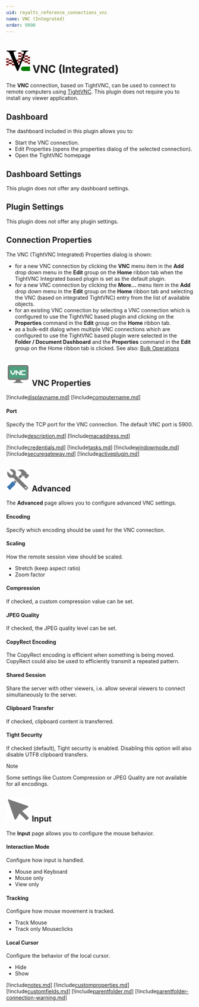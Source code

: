 ```yaml
---
uid: royalts_reference_connections_vnc
name: VNC (Integrated)
order: 9990
---
```


# ![](/r2022/images/RoyalTS/Plugins/Connections/VncTightIntegrated/SVG_PluginIcon_32.svg#img_header) VNC (Integrated)
The **VNC** connection, based on TightVNC, can be used to connect to remote computers using [TightVNC](http://www.tightvnc.com/). This plugin does not require you to install any viewer application.

## Dashboard
The dashboard included in this plugin allows you to:

- Start the VNC connection.
- Edit Properties (opens the properties dialog of the selected connection).
- Open the TightVNC homepage

## Dashboard Settings
This plugin does not offer any dashboard settings.

## Plugin Settings
This plugin does not offer any plugin settings.

## Connection Properties
The VNC (TightVNC Integrated) Properties dialog is shown:

- for a new VNC connection by clicking the **VNC** menu item in the **Add** drop down menu in the **Edit** group on the **Home** ribbon tab when the TightVNC Integrated based plugin is set as the default plugin.
- for a new VNC connection by clicking the **More...** menu item in the **Add** drop down menu in the **Edit** group on the **Home** ribbon tab and selecting the VNC (based on integrated TightVNC) entry from the list of available objects.
- for an existing VNC connection by selecting a VNC connection which is configured to use the TightVNC based plugin and clicking on the **Properties** command in the **Edit** group on the **Home** ribbon tab.
- as a bulk-edit dialog when multiple VNC connections which are configured to use the TightVNC based plugin were selected in the **Folder / Document Dashboard** and the **Properties** command in the **Edit** group on the Home ribbon tab is clicked. See also: [Bulk Operations](xref:royalts_tutorials_bulk)

## ![](/r2022/images/RoyalTS/Plugins/Connections/VncTightIntegrated/SVG_PluginIconConnection_32.svg#img_header) VNC Properties
[!include[displayname.md](~/royalts/_shared/displayname.md)]
[!include[computername.md](~/royalts/_shared/computername.md)]

#### Port
Specify the TCP port for the VNC connection. The default VNC port is 5900.

[!include[description.md](~/royalts/_shared/description.md)]
[!include[macaddress.md](~/royalts/_shared/macaddress.md)]

[!include[credentials.md](~/royalts/_shared/credentials.md)]
[!include[tasks.md](~/royalts/_shared/tasks.md)]
[!include[windowmode.md](~/royalts/_shared/windowmode.md)]
[!include[securegateway.md](~/royalts/_shared/securegateway.md)]
[!include[activeplugin.md](~/royalts/_shared/activeplugin.md)]

## ![](/r2022/images/RoyalTS/Plugins/Connections/VncTightIntegrated/SVG_PageAdvanced_32.svg#img_header) Advanced
The **Advanced** page allows you to configure advanced VNC settings.

#### Encoding
Specify which encoding should be used for the VNC connection.

#### Scaling
How the remote session view should be scaled.
- Stretch (keep aspect ratio)
- Zoom factor

#### Compression
If checked, a custom compression value can be set.

#### JPEG Quality
If checked, the JPEG quality level can be set.

#### CopyRect Encoding
The CopyRect encoding is efficient when something is being moved. CopyRect could also be used to efficiently transmit a repeated pattern.

#### Shared Session
Share the server with other viewers, i.e. allow several viewers to connect simultaneously to the server.

#### Clipboard Transfer
If checked, clipboard content is transferred.

#### Tight Security
If checked (default), Tight security is enabled. Disabling this option will also disable UTF8 clipboard transfers.

> [!Note]
> Some settings like Custom Compression or JPEG Quality are not available for all encodings.

## ![](/r2022/images/RoyalTS/Plugins/Connections/VncTightIntegrated/SVG_PageInput_32.svg#img_header) Input
The **Input** page allows you to configure the mouse behavior.

#### Interaction Mode
Configure how input is handled.
- Mouse and Keyboard
- Mouse only
- View only

#### Tracking
Configure how mouse movement is tracked.
- Track Mouse
- Track only Mouseclicks

#### Local Cursor
Configure the behavior of the local cursor.
- Hide
- Show

[!include[notes.md](~/royalts/_shared/notes.md)]
[!include[customproperties.md](~/royalts/_shared/customproperties.md)]
[!include[customfields.md](~/royalts/_shared/customfields.md)]
[!include[parentfolder.md](~/royalts/_shared/parentfolder.md)]
[!include[parentfolder-connection-warning.md](~/royalts/_shared/parentfolder-connection-warning.md)]
